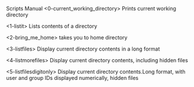 Scripts Manual
<0-current_working_directory> Prints current working directory

<1-listit> Lists contents of a directory

<2-bring_me_home> takes you to home directory

<3-listfiles> Display current directory contents in a long format

<4-listmorefiles> Display current directory contents, including hidden files

<5-listfilesdigitonly> Display current directory contents.Long format, with user and group IDs displayed numerically, hidden files
